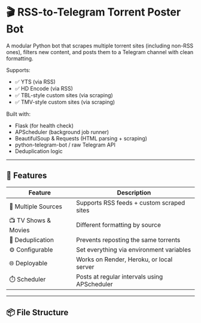 # 🎬 RSS-to-Telegram Torrent Poster Bot

A modular Python bot that scrapes multiple torrent sites (including non-RSS ones), filters new content, and posts them to a Telegram channel with clean formatting.

Supports:
- ✅ YTS (via RSS)
- ✅ HD Encode (via RSS)
- ✅ TBL-style custom sites (via scraping)
- ✅ TMV-style custom sites (via scraping)

Built with:
- Flask (for health check)
- APScheduler (background job runner)
- BeautifulSoup & Requests (HTML parsing + scraping)
- python-telegram-bot / raw Telegram API
- Deduplication logic

---

## 🧠 Features

| Feature | Description |
|--------|-------------|
| 🔁 Multiple Sources | Supports RSS feeds + custom scraped sites |
| 📺 TV Shows & Movies | Different formatting by source |
| 🧹 Deduplication | Prevents reposting the same torrents |
| ⚙️ Configurable | Set everything via environment variables |
| 🌐 Deployable | Works on Render, Heroku, or local server |
| ⏱️ Scheduler | Posts at regular intervals using APScheduler |

---

## 📦 File Structure

